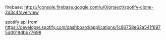 firebase:
https://console.firebase.google.com/u/0/project/spotify-clone-2d3c4/overview

spotify api from
https://developer.spotify.com/dashboard/applications/1c86758e62a541f8975d0019dbb77698

